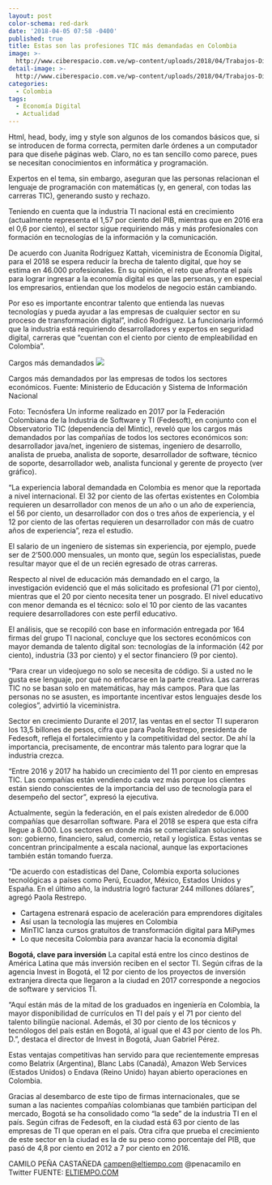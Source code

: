 ```yaml
---
layout: post
color-schema: red-dark
date: '2018-04-05 07:58 -0400'
published: true
title: Estas son las profesiones TIC más demandadas en Colombia
image: >-
  http://www.ciberespacio.com.ve/wp-content/uploads/2018/04/Trabajos-Digitales.jpg
detail-image: >-
  http://www.ciberespacio.com.ve/wp-content/uploads/2018/04/Trabajos-Digitales.jpg
categories:
  - Colombia
tags:
  - Economía Digital
  - Actualidad
---
```

Html, head, body, img y style son algunos de los comandos básicos que, si se introducen de forma correcta, permiten darle órdenes a un computador para que diseñe páginas web. Claro, no es tan sencillo como parece, pues se necesitan conocimientos en informática y programación.


Expertos en el tema, sin embargo, aseguran que las personas relacionan el lenguaje de programación con matemáticas (y, en general, con todas las carreras TIC), generando susto y rechazo.

Teniendo en cuenta que la industria TI nacional está en crecimiento (actualmente representa el 1,57 por ciento del PIB, mientras que en 2016 era el 0,6 por ciento), el sector sigue requiriendo más y más profesionales con formación en tecnologías de la información y la comunicación.

De acuerdo con Juanita Rodríguez Kattah, viceministra de Economía Digital, para el 2018 se espera reducir la brecha de talento digital, que hoy se estima en 46.000 profesionales. En su opinión, el reto que afronta el país para lograr ingresar a la economía digital es que las personas, y en especial los empresarios, entiendan que los modelos de negocio están cambiando.

Por eso es importante encontrar talento que entienda las nuevas tecnologías y pueda ayudar a las empresas de cualquier sector en su proceso de transformación digital”, indicó Rodríguez. La funcionaria informó que la industria está requiriendo desarrolladores y expertos en seguridad digital, carreras que “cuentan con el ciento por ciento de empleabilidad en Colombia”.

Cargos más demandados
![]({{site.baseurl}}/http://www.eltiempo.com/files/article_content/files/crop/uploads/2018/04/04/5ac53c58a4157.r_1522897495478.0-0-805-604.png)

Cargos más demandados por las empresas de todos los sectores económicos. Fuente: Ministerio de Educación y Sistema de Información Nacional

Foto: Tecnósfera
Un informe realizado en 2017 por la Federación Colombiana de la Industria de Software y TI (Fedesoft), en conjunto con el Observatorio TIC (dependencia del Mintic), reveló que los cargos más demandados por las compañías de todos los sectores económicos son: desarrollador java/net, ingeniero de sistemas, ingeniero de desarrollo, analista de prueba, analista de soporte, desarrollador de software, técnico de soporte, desarrollador web, analista funcional y gerente de proyecto (ver gráfico).

“La experiencia laboral demandada en Colombia es menor que la reportada a nivel internacional. El 32 por ciento de las ofertas existentes en Colombia requieren un desarrollador con menos de un año o un año de experiencia, el 56 por ciento, un desarrollador con dos o tres años de experiencia, y el 12 por ciento de las ofertas requieren un desarrollador con más de cuatro años de experiencia”, reza el estudio.

El salario de un ingeniero de sistemas sin experiencia, por ejemplo, puede ser de 2’500.000 mensuales, un monto que, según los especialistas, puede resultar mayor que el de un recién egresado de otras carreras.  

Respecto al nivel de educación más demandado en el cargo, la investigación evidenció que el más solicitado es profesional (71 por ciento), mientras que el 20 por ciento necesita tener un posgrado. El nivel educativo con menor demanda es el técnico: solo el 10 por ciento de las vacantes requiere desarrolladores con este perfil educativo.

El análisis, que se recopiló con base en información entregada por 164 firmas del grupo TI nacional, concluye que los sectores económicos con mayor demanda de talento digital son: tecnologías de la información (42 por ciento), industria (33 por ciento) y el sector financiero (9 por ciento).

“Para crear un videojuego no solo se necesita de código. Si a usted no le gusta ese lenguaje, por qué no enfocarse en la parte creativa. Las carreras TIC no se basan solo en matemáticas, hay más campos. Para que las personas no se asusten, es importante incentivar estos lenguajes desde los colegios”, advirtió la viceministra.

Sector en crecimiento 
Durante el 2017, las ventas en el sector TI superaron los 13,5 billones de pesos, cifra que para Paola Restrepo, presidenta de Fedesoft, refleja el fortalecimiento y la competitividad del sector. De ahí la importancia, precisamente, de encontrar más talento para lograr que la industria crezca.

“Entre 2016 y 2017 ha habido un crecimiento del 11 por ciento en empresas TIC. Las compañías están vendiendo cada vez más porque los clientes están siendo conscientes de la importancia del uso de tecnología para el desempeño del sector”, expresó la ejecutiva.

Actualmente, según la federación, en el país existen alrededor de 6.000 compañías que desarrollan software. Para el 2018 se espera que esta cifra llegue a 8.000. Los sectores en donde más se comercializan soluciones son: gobierno, financiero, salud, comercio, retail y logística. Estas ventas se concentran principalmente a escala nacional, aunque las exportaciones también están tomando fuerza.

“De acuerdo con estadísticas del Dane, Colombia exporta soluciones tecnológicas a países como Perú, Ecuador, México, Estados Unidos y España. En el último año, la industria logró facturar 244 millones dólares”, agregó Paola Restrepo.

- Cartagena estrenará espacio de aceleración para emprendores digitales
- Así usan la tecnología las mujeres en Colombia
- MinTIC lanza cursos gratuitos de transformación digital para MiPymes
- Lo que necesita Colombia para avanzar hacia la economía digital

**Bogotá, clave para inversión**
La capital está entre los cinco destinos de América Latina que más inversión reciben en el sector TI. Según cifras de la agencia Invest in Bogotá, el 12 por ciento de los proyectos de inversión extranjera directa que llegaron a la ciudad en 2017 corresponde a negocios de software y servicios TI.

“Aquí están más de la mitad de los graduados en ingeniería en Colombia, la mayor disponibilidad de currículos en TI del país y el 71 por ciento del talento bilingüe nacional. Además, el 30 por ciento de los técnicos y tecnólogos del país están en Bogotá, al igual que el 43 por ciento de los Ph. D.”, destaca el director de Invest in Bogotá, Juan Gabriel Pérez.

Estas ventajas competitivas han servido para que recientemente empresas como Belatrix (Argentina), Blanc Labs (Canadá), Amazon Web Services (Estados Unidos) o Endava (Reino Unido) hayan abierto operaciones en Colombia.

Gracias al desembarco de este tipo de firmas internacionales, que se suman a las nacientes compañías colombianas que también participan del mercado, Bogotá se ha consolidado como “la sede” de la industria TI en el país. Según cifras de Fedesoft, en la ciudad está 63 por ciento de las empresas de TI que operan en el país. Otra cifra que prueba el crecimiento de este sector en la ciudad es la de su peso como porcentaje del PIB, que pasó de 4,8 por ciento en 2012 a 7 por ciento en 2016.

CAMILO PEÑA CASTAÑEDA
campen@eltiempo.com
@penacamilo en Twitter
FUENTE: [ELTIEMPO.COM](http://www.eltiempo.com/tecnosfera/novedades-tecnologia/lo-que-buscan-las-empresas-tic-para-contratar-empleados-201260)
